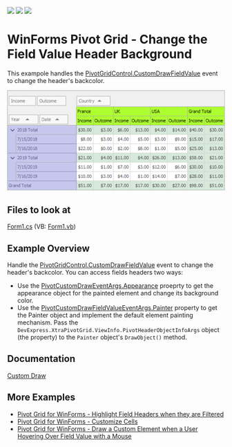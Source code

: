 <!-- default badges list -->
![](https://img.shields.io/endpoint?url=https://codecentral.devexpress.com/api/v1/VersionRange/128581697/21.2.3%2B)
[![](https://img.shields.io/badge/Open_in_DevExpress_Support_Center-FF7200?style=flat-square&logo=DevExpress&logoColor=white)](https://supportcenter.devexpress.com/ticket/details/E2809)
[![](https://img.shields.io/badge/📖_How_to_use_DevExpress_Examples-e9f6fc?style=flat-square)](https://docs.devexpress.com/GeneralInformation/403183)
<!-- default badges end -->

# WinForms Pivot Grid - Change the Field Value Header Background

This exampole handles the [PivotGridControl.CustomDrawFieldValue](https://docs.devexpress.com/WindowsForms/DevExpress.XtraPivotGrid.PivotGridControl.CustomDrawFieldValue) event to change the header's backcolor. 

![screenshot](/images/screenshot.png)

## Files to look at

[Form1.cs](./CS/WindowsApplication53/Form1.cs) (VB: [Form1.vb](./VB/WindowsApplication53/Form1.vb))

## Example Overview

Handle the [PivotGridControl.CustomDrawFieldValue](https://docs.devexpress.com/WindowsForms/DevExpress.XtraPivotGrid.PivotGridControl.CustomDrawFieldValue) event to change the header's backcolor. You can access fields headers two ways:

- Use the [PivotCustomDrawEventArgs.Appearance](https://docs.devexpress.com/WindowsForms/DevExpress.XtraPivotGrid.PivotCustomDrawEventArgs.Appearance) proeprty to get the appearance object for the painted element and change its background color.
- Use the [PivotCustomDrawFieldValueEventArgs.Painter](https://docs.devexpress.com/WindowsForms/DevExpress.XtraPivotGrid.PivotCustomDrawFieldValueEventArgs.Painter) property to get the Painter object and implement the default element painting mechanism. Pass the `DevExpress.XtraPivotGrid.ViewInfo.PivotHeaderObjectInfoArgs` object (the [](https://docs.devexpress.com/WindowsForms/DevExpress.XtraPivotGrid.PivotCustomDrawFieldValueEventArgs.Info) property) to the `Painter` object's `DrawObject()` method.

## Documentation

[Custom Draw](https://docs.devexpress.com/WindowsForms/1817/controls-and-libraries/pivot-grid/appearance/custom-draw)

## More Examples

- [Pivot Grid for WinForms - Highlight Field Headers when they are Filtered](https://github.com/DevExpress-Examples/how-to-highlight-field-headers-when-they-are-filtered-e545)
- [Pivot Grid for WinForms - Customize Cells]([https://github.com/DevExpress-Examples/how-to-change-the-field-value-header-appearance-backcolor-or-draw-it-manually-e2809](https://github.com/DevExpress-Examples/winforms-pivot-customize-cell))
- [Pivot Grid for WinForms - Draw a Custom Element when a User Hovering Over Field Value with a Mouse](https://github.com/DevExpress-Examples/how-to-draw-a-custom-element-when-a-user-hovering-over-field-value-with-a-mouse-e2228)

